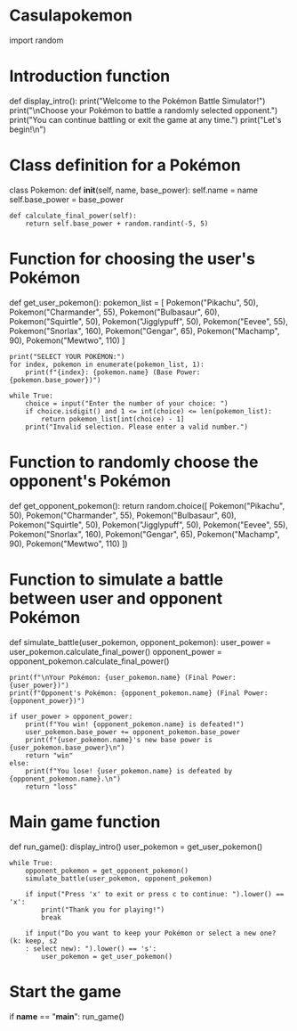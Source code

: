 # Casulapokemon

import random

# Introduction function
def display_intro():
    print("Welcome to the Pokémon Battle Simulator!")
    print("\nChoose your Pokémon to battle a randomly selected opponent.")
    print("You can continue battling or exit the game at any time.")
    print("Let's begin!\n")

# Class definition for a Pokémon
class Pokemon:
    def __init__(self, name, base_power):
        self.name = name
        self.base_power = base_power

    def calculate_final_power(self):
        return self.base_power + random.randint(-5, 5)

# Function for choosing the user's Pokémon
def get_user_pokemon():
    pokemon_list = [
        Pokemon("Pikachu", 50),
        Pokemon("Charmander", 55),
        Pokemon("Bulbasaur", 60),
        Pokemon("Squirtle", 50),
        Pokemon("Jigglypuff", 50),
        Pokemon("Eevee", 55),
        Pokemon("Snorlax", 160),
        Pokemon("Gengar", 65),
        Pokemon("Machamp", 90),
        Pokemon("Mewtwo", 110)
    ]

    print("SELECT YOUR POKÉMON:")
    for index, pokemon in enumerate(pokemon_list, 1):
        print(f"{index}: {pokemon.name} (Base Power: {pokemon.base_power})")

    while True:
        choice = input("Enter the number of your choice: ")
        if choice.isdigit() and 1 <= int(choice) <= len(pokemon_list):
            return pokemon_list[int(choice) - 1]
        print("Invalid selection. Please enter a valid number.")

# Function to randomly choose the opponent's Pokémon
def get_opponent_pokemon():
    return random.choice([
        Pokemon("Pikachu", 50),
        Pokemon("Charmander", 55),
        Pokemon("Bulbasaur", 60),
        Pokemon("Squirtle", 50),
        Pokemon("Jigglypuff", 50),
        Pokemon("Eevee", 55),
        Pokemon("Snorlax", 160),
        Pokemon("Gengar", 65),
        Pokemon("Machamp", 90),
        Pokemon("Mewtwo", 110)
    ])

# Function to simulate a battle between user and opponent Pokémon
def simulate_battle(user_pokemon, opponent_pokemon):
    user_power = user_pokemon.calculate_final_power()
    opponent_power = opponent_pokemon.calculate_final_power()

    print(f"\nYour Pokémon: {user_pokemon.name} (Final Power: {user_power})")
    print(f"Opponent's Pokémon: {opponent_pokemon.name} (Final Power: {opponent_power})")

    if user_power > opponent_power:
        print(f"You win! {opponent_pokemon.name} is defeated!")
        user_pokemon.base_power += opponent_pokemon.base_power
        print(f"{user_pokemon.name}'s new base power is {user_pokemon.base_power}\n")
        return "win"
    else:
        print(f"You lose! {user_pokemon.name} is defeated by {opponent_pokemon.name}.\n")
        return "loss"

# Main game function
def run_game():
    display_intro()
    user_pokemon = get_user_pokemon()

    while True:
        opponent_pokemon = get_opponent_pokemon()
        simulate_battle(user_pokemon, opponent_pokemon)

        if input("Press 'x' to exit or press c to continue: ").lower() == 'x':
            print("Thank you for playing!")
            break

        if input("Do you want to keep your Pokémon or select a new one? (k: keep, s2
        : select new): ").lower() == 's':
            user_pokemon = get_user_pokemon()

# Start the game
if __name__ == "__main__":
    run_game()

    
